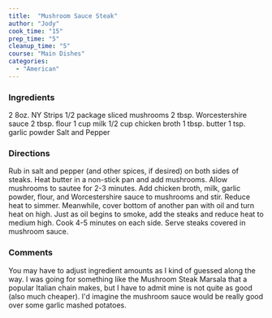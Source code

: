 ```yaml
---
title:  "Mushroom Sauce Steak"
author: "Jody"
cook_time: "15"
prep_time: "5"
cleanup_time: "5"
course: "Main Dishes"
categories: 
  - "American"
---
```

### Ingredients

2 8oz. NY Strips 1/2 package sliced mushrooms 2 tbsp. Worcestershire sauce 2 tbsp. flour 1 cup milk 1/2 cup chicken broth 1 tbsp. butter 1 tsp. garlic powder Salt and Pepper
### Directions

Rub in salt and pepper (and other spices, if desired) on both sides of steaks. Heat butter in a non-stick pan and add mushrooms. Allow mushrooms to sautee for 2-3 minutes. Add chicken broth, milk, garlic powder, flour, and Worcestershire sauce to mushrooms and stir. Reduce heat to simmer. Meanwhile, cover bottom of another pan with oil and turn heat on high. Just as oil begins to smoke, add the steaks and reduce heat to medium high. Cook 4-5 minutes on each side. Serve steaks covered in mushroom sauce.
### Comments

You may have to adjust ingredient amounts as I kind of guessed along the way. I was going for something like the Mushroom Steak Marsala that a popular Italian chain makes, but I have to admit mine is not quite as good (also much cheaper). I'd imagine the mushroom sauce would be really good over some garlic mashed potatoes.
